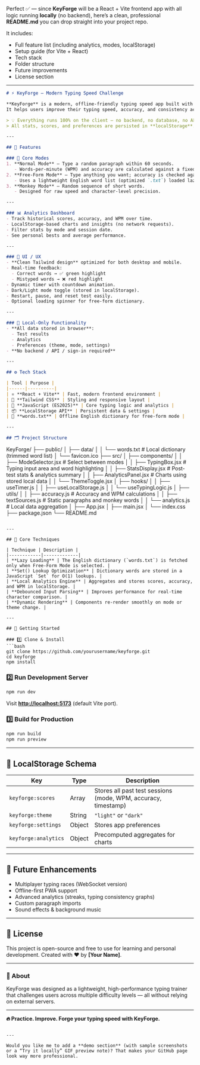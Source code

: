 Perfect ✅ — since **KeyForge** will be a React + Vite frontend app with all logic running **locally** (no backend), here’s a clean, professional **README.md** you can drop straight into your project repo.

It includes:

* Full feature list (including analytics, modes, localStorage)
* Setup guide (for Vite + React)
* Tech stack
* Folder structure
* Future improvements
* License section

---

```markdown
# ⚡ KeyForge — Modern Typing Speed Challenge

**KeyForge** is a modern, offline-friendly typing speed app built with **React + Vite** and styled using **Tailwind CSS**.  
It helps users improve their typing speed, accuracy, and consistency across multiple challenge modes — all while storing progress and analytics locally in the browser.

> 💡 Everything runs 100% on the client — no backend, no database, no API keys.  
> All stats, scores, and preferences are persisted in **localStorage**.

---

## 🚀 Features

### 🧩 Core Modes
1. **Normal Mode** — Type a random paragraph within 60 seconds.  
   - Words-per-minute (WPM) and accuracy are calculated against a fixed passage.
2. **Free-Form Mode** — Type anything you want; accuracy is checked against a built-in dictionary.  
   - Uses a lightweight English word list (optimized `.txt`) loaded lazily for performance.
3. **Monkey Mode** — Random sequence of short words.  
   - Designed for raw speed and character-level precision.

---

### 📊 Analytics Dashboard
- Track historical scores, accuracy, and WPM over time.  
- LocalStorage-based charts and insights (no network requests).  
- Filter stats by mode and session date.  
- See personal bests and average performance.

---

### 🎨 UI / UX
- **Clean Tailwind design** optimized for both desktop and mobile.  
- Real-time feedback:
  - Correct words → ✅ green highlight  
  - Mistyped words → ❌ red highlight  
- Dynamic timer with countdown animation.  
- Dark/Light mode toggle (stored in localStorage).  
- Restart, pause, and reset test easily.  
- Optional loading spinner for free-form dictionary.

---

### 💾 Local-Only Functionality
- **All data stored in browser**:
  - Test results
  - Analytics
  - Preferences (theme, mode, settings)
- **No backend / API / sign-in required**

---

## ⚙️ Tech Stack

| Tool | Purpose |
|------|----------|
| ⚛️ **React + Vite** | Fast, modern frontend environment |
| 💨 **Tailwind CSS** | Styling and responsive layout |
| 🧠 **JavaScript (ES2025)** | Core typing logic and analytics |
| 📦 **LocalStorage API** | Persistent data & settings |
| 📜 **words.txt** | Offline English dictionary for free-form mode |

---

## 🗂️ Project Structure

```

KeyForge/
├── public/
│   ├── data/
│   │   └── words.txt            # Local dictionary (trimmed word list)
│   └── favicon.ico
├── src/
│   ├── components/
│   │   ├── ModeSelector.jsx     # Select between modes
│   │   ├── TypingBox.jsx        # Typing input area and word highlighting
│   │   ├── StatsDisplay.jsx     # Post-test stats & analytics summary
│   │   ├── AnalyticsPanel.jsx   # Charts using stored local data
│   │   └── ThemeToggle.jsx
│   ├── hooks/
│   │   ├── useTimer.js
│   │   ├── useLocalStorage.js
│   │   └── useTypingLogic.js
│   ├── utils/
│   │   ├── accuracy.js          # Accuracy and WPM calculations
│   │   ├── textSources.js       # Static paragraphs and monkey words
│   │   └── analytics.js         # Local data aggregation
│   ├── App.jsx
│   ├── main.jsx
│   └── index.css
├── package.json
└── README.md

````

---

## 🧠 Core Techniques

| Technique | Description |
|------------|-------------|
| **Lazy Loading** | The English dictionary (`words.txt`) is fetched only when Free-Form Mode is selected. |
| **Set() Lookup Optimization** | Dictionary words are stored in a JavaScript `Set` for O(1) lookups. |
| **Local Analytics Engine** | Aggregates and stores scores, accuracy, and WPM in localStorage. |
| **Debounced Input Parsing** | Improves performance for real-time character comparison. |
| **Dynamic Rendering** | Components re-render smoothly on mode or theme change. |

---

## 🧭 Getting Started

### 1️⃣ Clone & Install
```bash
git clone https://github.com/yourusername/keyforge.git
cd keyforge
npm install
````

### 2️⃣ Run Development Server

```bash
npm run dev
```

Visit **[http://localhost:5173](http://localhost:5173)** (default Vite port).

### 3️⃣ Build for Production

```bash
npm run build
npm run preview
```

---

## 🧩 LocalStorage Schema

| Key                  | Type   | Description                                                    |
| -------------------- | ------ | -------------------------------------------------------------- |
| `keyforge:scores`    | Array  | Stores all past test sessions (mode, WPM, accuracy, timestamp) |
| `keyforge:theme`     | String | `"light"` or `"dark"`                                          |
| `keyforge:settings`  | Object | Stores app preferences                                         |
| `keyforge:analytics` | Object | Precomputed aggregates for charts                              |

---

## 🧰 Future Enhancements

* Multiplayer typing races (WebSocket version)
* Offline-first PWA support
* Advanced analytics (streaks, typing consistency graphs)
* Custom paragraph imports
* Sound effects & background music

---

## 📜 License

This project is open-source and free to use for learning and personal development.
Created with ❤️ by **[Your Name]**.

---

### 💬 About

KeyForge was designed as a lightweight, high-performance typing trainer
that challenges users across multiple difficulty levels — all without relying on external servers.

---

**🔥 Practice. Improve. Forge your typing speed with KeyForge.**

```

---

Would you like me to add a **demo section** (with sample screenshots or a “Try it locally” GIF preview note)? That makes your GitHub page look way more professional.
```
